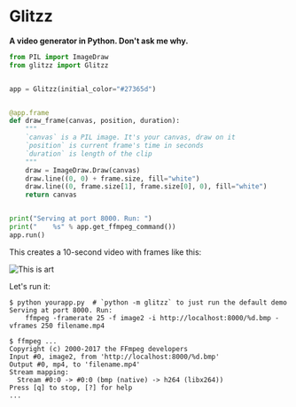 # Glitzz

**A video generator in Python. Don't ask me why.**

```py
from PIL import ImageDraw
from glitzz import Glitzz


app = Glitzz(initial_color="#27365d")


@app.frame
def draw_frame(canvas, position, duration):
    """
    `canvas` is a PIL image. It's your canvas, draw on it
    `position` is current frame's time in seconds
    `duration` is length of the clip
    """
    draw = ImageDraw.Draw(canvas)
    draw.line((0, 0) + frame.size, fill="white")
    draw.line((0, frame.size[1], frame.size[0], 0), fill="white")
    return canvas


print("Serving at port 8000. Run: ")
print("    %s" % app.get_ffmpeg_command())
app.run()
```

This creates a 10-second video with frames like this:

![This is art](https://cloud.githubusercontent.com/assets/1298948/25152659/6a29e4c4-2492-11e7-8726-3bcca4ba3fef.png)

Let's run it:

```
$ python yourapp.py  # `python -m glitzz` to just run the default demo
Serving at port 8000. Run:
    ffmpeg -framerate 25 -f image2 -i http://localhost:8000/%d.bmp -vframes 250 filename.mp4
```

```
$ ffmpeg ...
Copyright (c) 2000-2017 the FFmpeg developers
Input #0, image2, from 'http://localhost:8000/%d.bmp'
Output #0, mp4, to 'filename.mp4'
Stream mapping:
  Stream #0:0 -> #0:0 (bmp (native) -> h264 (libx264))
Press [q] to stop, [?] for help
...
```

